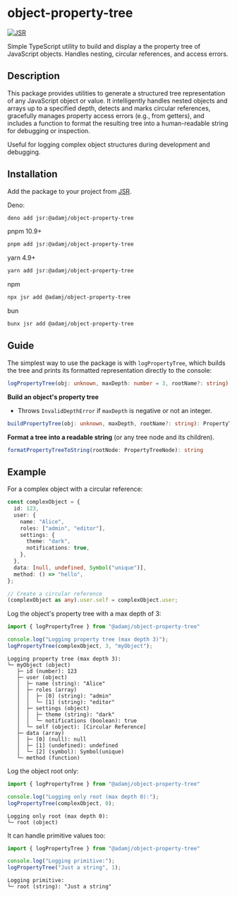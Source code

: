 # object-property-tree

[![JSR](https://jsr.io/badges/@adamj/object-property-tree)](https://jsr.io/@adamj/object-property-tree)

Simple TypeScript utility to build and display a the property tree of JavaScript objects. Handles nesting, circular references, and access errors.


## Description

This package provides utilities to generate a structured tree representation of any JavaScript object or value. It intelligently handles nested objects and arrays up to a specified depth, detects and marks circular references, gracefully manages property access errors (e.g., from getters), and includes a function to format the resulting tree into a human-readable string for debugging or inspection.

Useful for logging complex object structures during development and debugging.


## Installation

Add the package to your project from [JSR](https://jsr.io/@adamj/object-property-tree).

Deno:
```sh
deno add jsr:@adamj/object-property-tree
```

pnpm 10.9+
```sh
pnpm add jsr:@adamj/object-property-tree
```

yarn 4.9+
```sh
yarn add jsr:@adamj/object-property-tree
```

npm
```sh
npx jsr add @adamj/object-property-tree
```

bun
```sh
bunx jsr add @adamj/object-property-tree
```


## Guide

The simplest way to use the package is with `logPropertyTree`, which builds the tree and prints its formatted representation directly to the console:

```typescript
logPropertyTree(obj: unknown, maxDepth: number = 3, rootName?: string)
```

**Build an object's property tree**
- Throws `InvalidDepthError` if `maxDepth` is negative or not an integer.
```typescript
buildPropertyTree(obj: unknown, maxDepth, rootName?: string): PropertyTreeNode
```

**Format a tree into a readable string** (or any tree node and its children).
```typescript
formatPropertyTreeToString(rootNode: PropertyTreeNode): string
```

## Example

For a complex object with a circular reference:

```typescript
const complexObject = {
  id: 123,
  user: {
    name: "Alice",
    roles: ["admin", "editor"],
    settings: {
      theme: "dark",
      notifications: true,
    },
  },
  data: [null, undefined, Symbol("unique")],
  method: () => "hello",
};

// Create a circular reference
(complexObject as any).user.self = complexObject.user;
```

Log the object's property tree with a max depth of 3:

```typescript
import { logPropertyTree } from "@adamj/object-property-tree"

console.log("Logging property tree (max depth 3)");
logPropertyTree(complexObject, 3, "myObject"); 
```

```text
Logging property tree (max depth 3):
└─ myObject (object)
   ├─ id (number): 123
   ├─ user (object)
   │  ├─ name (string): "Alice"
   │  ├─ roles (array)
   │  │  ├─ [0] (string): "admin"
   │  │  └─ [1] (string): "editor"
   │  ├─ settings (object)
   │  │  ├─ theme (string): "dark"
   │  │  └─ notifications (boolean): true
   │  └─ self (object): [Circular Reference]
   ├─ data (array)
   │  ├─ [0] (null): null
   │  ├─ [1] (undefined): undefined
   │  └─ [2] (symbol): Symbol(unique)
   └─ method (function)
```

Log the object root only:

```typescript
import { logPropertyTree } from "@adamj/object-property-tree"

console.log("Logging only root (max depth 0):");
logPropertyTree(complexObject, 0); 
```

```text
Logging only root (max depth 0):
└─ root (object)
```

It can handle primitive values too:

```typescript
import { logPropertyTree } from "@adamj/object-property-tree"

console.log("Logging primitive:");
logPropertyTree("Just a string", 1); 
```

```text
Logging primitive:
└─ root (string): "Just a string"
```
